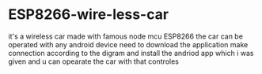 # ESP8266-wire-less-car
it's a wireless car made with famous node mcu ESP8266 the car can be operated with any android device need to download the application
make connection according to the digram 
and install the andriod app which i was given and u can opearate the car with that controles
